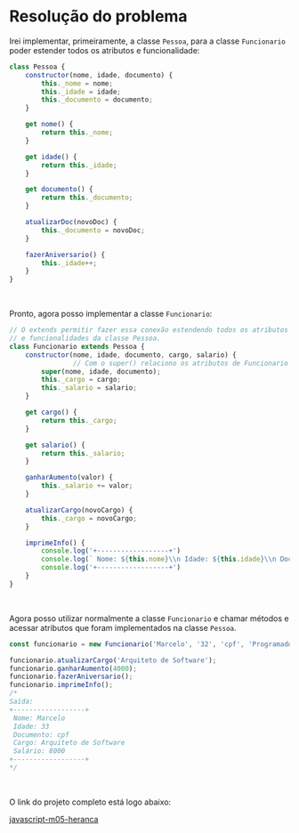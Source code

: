 # Resolução do problema

Irei implementar, primeiramente, a classe `Pessoa`, para a classe `Funcionario` poder estender todos os atributos e funcionalidade:

```jsx
class Pessoa {
    constructor(nome, idade, documento) {
        this._nome = nome;
        this._idade = idade;
        this._documento = documento;
    }

    get nome() {
        return this._nome; 
    }

    get idade() {
        return this._idade;
    }

    get documento() {
        return this._documento;
    }

    atualizarDoc(novoDoc) {
        this._documento = novoDoc;
    }

    fazerAniversario() {
        this._idade++;
    }
}
```

<br>

Pronto, agora posso implementar a classe `Funcionario`:

```jsx
// O extends permitir fazer essa conexão estendendo todos os atributos
// e funcionalidades da classe Pessoa.
class Funcionario extends Pessoa {
    constructor(nome, idade, documento, cargo, salario) {
				// Com o super() relaciono os atributos de Funcionario com a classe Perssoa
        super(nome, idade, documento);
        this._cargo = cargo;
        this._salario = salario;
    }

    get cargo() {
        return this._cargo;
    }

    get salario() {
        return this._salario;
    }

    ganharAumento(valor) {
        this._salario += valor;
    }

    atualizarCargo(novoCargo) {
        this._cargo = novoCargo;
    }

    imprimeInfo() {
        console.log('+------------------+')
        console.log(` Nome: ${this.nome}\\n Idade: ${this.idade}\\n Documento: ${this.documento}\\n Cargo: ${this._cargo}\\n Salário: ${this.salario}`);
        console.log('+------------------+')
    }
}
```

<br>

Agora posso utilizar normalmente a classe `Funcionario` e chamar métodos e acessar atributos que foram implementados na classe `Pessoa`.

```jsx
const funcionario = new Funcionario('Marcelo', '32', 'cpf', 'Programador', 4000.00);

funcionario.atualizarCargo('Arquiteto de Software');
funcionario.ganharAumento(4000);
funcionario.fazerAniversario();
funcionario.imprimeInfo();
/*
Saída:
+------------------+
 Nome: Marcelo
 Idade: 33
 Documento: cpf
 Cargo: Arquiteto de Software
 Salário: 8000
+------------------+
*/
```

<br>

O link do projeto completo está logo abaixo:

[javascript-m05-heranca]()
